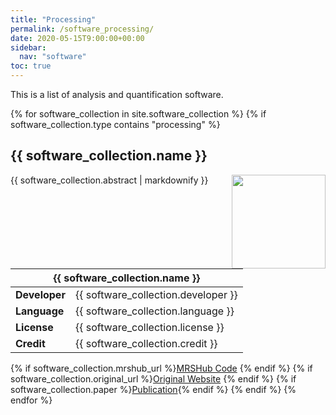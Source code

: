 ```yaml
---
title: "Processing"
permalink: /software_processing/
date: 2020-05-15T9:00:00+00:00
sidebar:
  nav: "software"
toc: true
---
```


This is a list of analysis and quantification software.

{% for software_collection in site.software_collection %}
  {% if software_collection.type contains "processing" %}
  <h2 id="{{ software_collection.name }}">
      {{ software_collection.name }}
  </h2>
  <img src= "{{ site.url }}{{ site.baseurl }}{{ software_collection.image }}" alt="" align="right" width="150"/>
  <p>{{ software_collection.abstract | markdownify }}</p>

  <table>
    <thead>
      <tr>
        <th colspan="2"> {{ software_collection.name }} </th>
      </tr>
    </thead>
    <tbody>
      <tr>
        <td><b>Developer</b></td>
        <td>{{ software_collection.developer }}</td>
      </tr>
      <tr>
        <td><b>Language</b></td>
        <td>{{ software_collection.language }}</td>
      </tr>
      <tr>
        <td><b>License</b></td>
        <td>{{ software_collection.license }}</td>
      </tr>
      <tr>
        <td><b>Credit</b></td>
        <td>{{ software_collection.credit }}</td>
      </tr>
    </tbody>
  </table>

  {% if software_collection.mrshub_url %}<a href="{{ software_collection.mrshub_url }}">MRSHub Code</a>&nbsp;{% endif %}
  {% if software_collection.original_url %}<a href="{{ software_collection.original_url }}">Original Website</a>&nbsp;{% endif %}
  {% if software_collection.paper %}<a href="{{ software_collection.paper }}">Publication</a>{% endif %}
  {% endif %}
{% endfor %}
